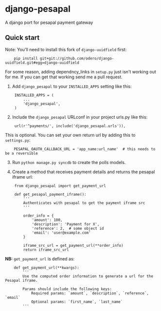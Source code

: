 django-pesapal
==============================

A django port for pesapal payment gateway


Quick start
-----------

Note: You'll need to install this fork of `django-uuidfield` first:

        pip install git+git://github.com/odero/django-uuidfield.git#egg=django-uuidfield

For some reason, adding dependncy_links in `setup.py` just isn't working out for me.
If you can get that working send me a pull request.

1. Add `django_pesapal` to your `INSTALLED_APPS` setting like this:


        INSTALLED_APPS = (
            ...
            'django_pesapal',
        )

2. Include the `django_pesapal` URLconf in your project urls.py like this:

        url(r'^payments/', include('django_pesapal.urls')),

This is optional. You can set your own return url by adding this to `settings.py`:

        PESAPAL_OAUTH_CALLBACK_URL = 'app_name:url_name'  # this needs to be a reversible

3. Run `python manage.py syncdb` to create the polls models.

4. Create a method that receives payment details and returns the pesapal iframe url:
    
        from django_pesapal import get_payment_url

        def get_pesapal_payment_iframe():
            '''
            Authenticates with pesapal to get the payment iframe src
            '''

            order_info = {
                'amount': 100,
                'description': 'Payment for X',
                'reference': 2,  # some object id
                'email': 'user@example.com'
            }

            iframe_src_url = get_payment_url(**order_info)
            return iframe_src_url


**NB:** `get_payment_url` is defined as:

        def get_payment_url(**kwargs):
            '''
            Use the computed order information to generate a url for the Pesapal iframe.

            Params should include the following keys:
                Required params: `amount`, `description`, `reference`, `email`
                Optional params: `first_name`, `last_name`
            '''
